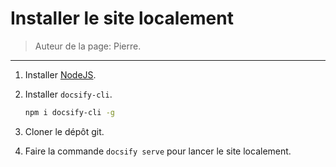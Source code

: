 # Installer le site localement

> Auteur de la page: Pierre.

---

1. Installer [NodeJS](https://nodejs.org/fr/).
2. Installer `docsify-cli`.

    ```bash
    npm i docsify-cli -g
    ```
3. Cloner le dépôt git.
4. Faire la commande `docsify serve` pour lancer le site localement.
